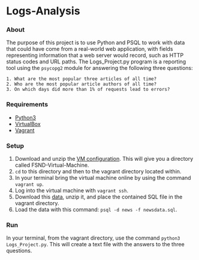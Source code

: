 # Logs-Analysis

### About

  The purpose of this project is to use Python and PSQL to work with data that could have come from a real-world web application, with    fields representing information that a web server would record, such as HTTP status codes and URL paths. The Logs_Project.py program is a reporting tool using the `psycopg2` module for answering the following three questions:

    1. What are the most popular three articles of all time? 
    2. Who are the most popular article authors of all time?
    3. On which days did more than 1% of requests lead to errors?

### Requirements

  - [Python3](https://www.python.org/)
  - [VirtualBox](https://www.virtualbox.org/wiki/Downloads)
  - [Vagrant](https://www.vagrantup.com/downloads.html)

### Setup

  1. Download and unzip the [VM configuration](https://d17h27t6h515a5.cloudfront.net/topher/2017/May/59125904_fsnd-virtual-machine/fsnd-virtual-machine.zip). This will give you a directory called FSND-Virtual-Machine.
  2. `cd` to this directory and then to the vagrant directory located within.
  3. In your terminal bring the virtual machine online by using the command `vagrant up`.
  4. Log into the virtual machine with `vagrant ssh`.
  5. Download this [data](https://d17h27t6h515a5.cloudfront.net/topher/2016/August/57b5f748_newsdata/newsdata.zip), unzip it, and place the contained SQL file in the vagrant directory.
  6. Load the data with this command: `psql -d news -f newsdata.sql`.

### Run

  In your terminal, from the vagrant directory, use the command `python3 Logs_Project.py`. This will create a text file with the answers to the three questions.
